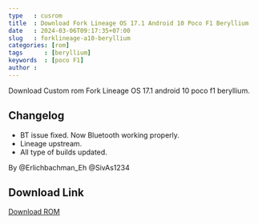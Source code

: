```yaml
---
type   : cusrom
title  : Download Fork Lineage OS 17.1 Android 10 Poco F1 Beryllium
date   : 2024-03-06T09:17:35+07:00
slug   : forklineage-a10-beryllium
categories: [rom]
tags      : [beryllium]
keywords  : [poco F1]
author : 
---
```


Download Custom rom Fork Lineage OS 17.1 android 10 poco f1 beryllium.

## Changelog
- BT issue fixed. Now Bluetooth working properly. 
- Lineage upstream.
- All type of builds updated.

By @Erlichbachman_Eh @SivAs1234

## Download Link
[Download ROM](https://sourceforge.net/projects/teamdesi/files/Beryllium/flos_stable/)
